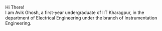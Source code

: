 Hi There!<br>
I am Avik Ghosh, a first-year undergraduate of IIT Kharagpur, in the department of Electrical Engineering under the branch of Instrumentation Engineering.
